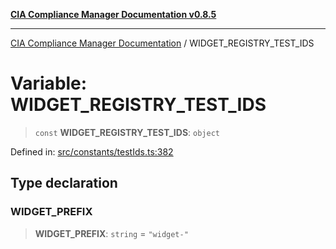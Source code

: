 [**CIA Compliance Manager Documentation v0.8.5**](../README.md)

***

[CIA Compliance Manager Documentation](../globals.md) / WIDGET\_REGISTRY\_TEST\_IDS

# Variable: WIDGET\_REGISTRY\_TEST\_IDS

> `const` **WIDGET\_REGISTRY\_TEST\_IDS**: `object`

Defined in: [src/constants/testIds.ts:382](https://github.com/Hack23/cia-compliance-manager/blob/b799ef22d9067d09cc69eaeddf109ac9dcdce934/src/constants/testIds.ts#L382)

## Type declaration

### WIDGET\_PREFIX

> **WIDGET\_PREFIX**: `string` = `"widget-"`
